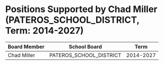 # Positions Supported by Chad Miller (PATEROS_SCHOOL_DISTRICT, Term: 2014-2027)

| Board Member | School Board | Term |
|--------------|--------------|------|
| Chad Miller | PATEROS_SCHOOL_DISTRICT | 2014-2027 |

